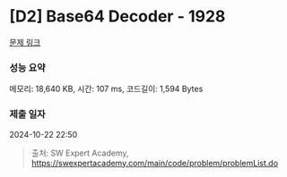 # [D2] Base64 Decoder - 1928 

[문제 링크](https://swexpertacademy.com/main/code/problem/problemDetail.do?contestProbId=AV5PR4DKAG0DFAUq) 

### 성능 요약

메모리: 18,640 KB, 시간: 107 ms, 코드길이: 1,594 Bytes

### 제출 일자

2024-10-22 22:50



> 출처: SW Expert Academy, https://swexpertacademy.com/main/code/problem/problemList.do